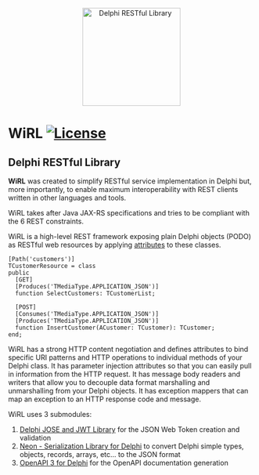 <p align="center">
  <img src="https://www.paolorossi.net/img/images/wirl-logo.png" alt="Delphi RESTful Library" width="200" />
</p>


# WiRL [![License](https://img.shields.io/badge/License-Apache%202.0-yellowgreen.svg)](https://opensource.org/licenses/Apache-2.0)

## Delphi RESTful Library

**WiRL** was created to simplify RESTful service implementation in Delphi but, more importantly, to enable maximum interoperability with REST clients written in other languages and tools.

WiRL takes after Java JAX-RS specifications and tries to be compliant with the 6 REST constraints.

WiRL is a high-level REST framework exposing plain Delphi objects (PODO) as RESTful web resources by applying [attributes](http://docwiki.embarcadero.com/RADStudio/Seattle/en/Overview_of_Attributes) to these classes.

```Delphi
[Path('customers')]
TCustomerResource = class
public
  [GET]
  [Produces('TMediaType.APPLICATION_JSON')]
  function SelectCustomers: TCustomerList;

  [POST]
  [Consumes('TMediaType.APPLICATION_JSON')]
  [Produces('TMediaType.APPLICATION_JSON')]
  function InsertCustomer(ACustomer: TCustomer): TCustomer;
end;
```
WiRL has a strong HTTP content negotiation and  defines attributes to bind specific URI patterns and HTTP operations to individual methods of your Delphi class. It has parameter injection attributes so that you can easily pull in information from the HTTP request. It has message body readers and writers that allow you to decouple data format marshalling and unmarshalling from your Delphi objects. It has exception mappers that can map an exception to an HTTP response code and message.

WiRL uses 3 submodules:
1. [Delphi JOSE and JWT Library](https://github.com/paolo-rossi/delphi-jose-jwt) for the JSON Web Token creation and validation
2. [Neon - Serialization Library for Delphi](https://github.com/paolo-rossi/delphi-neon) to convert Delphi simple types, objects, records, arrays, etc... to the JSON format
3. [OpenAPI 3 for Delphi](https://github.com/paolo-rossi/OpenAPI-Delphi) for the OpenAPI documentation generation
